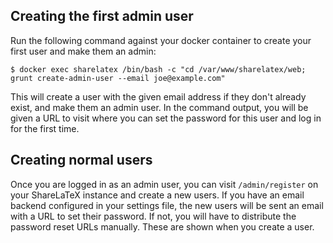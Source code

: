 ## Creating the first admin user

Run the following command against your docker container to create your first user and make them an admin:

```
$ docker exec sharelatex /bin/bash -c "cd /var/www/sharelatex/web; grunt create-admin-user --email joe@example.com"

```

This will create a user with the given email address if they don't already exist, and make them an admin user. In the command output, you will be given a URL to visit where you can set the password for this user and log in for the first time.

## Creating normal users

Once you are logged in as an admin user, you can visit `/admin/register` on your ShareLaTeX instance and create a new users. If you have an email backend configured in your settings file, the new users will be sent an email with a URL to set their password. If not, you will have to distribute the password reset URLs manually. These are shown when you create a user.